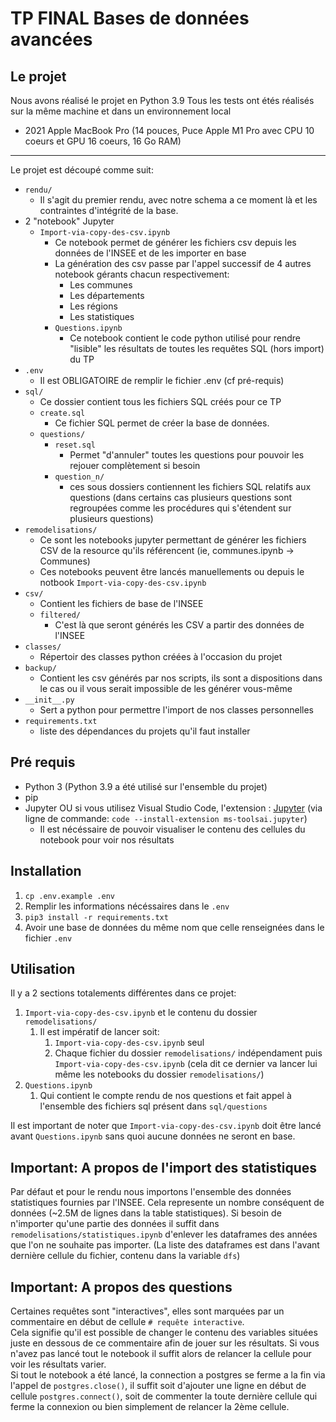 # TP FINAL Bases de données avancées


## Le projet
Nous avons réalisé le projet en Python 3.9
Tous les tests ont étés réalisés sur la même machine et dans un environnement local
- 2021 Apple MacBook Pro (14 pouces, Puce Apple M1 Pro avec CPU 10 coeurs et GPU 16 coeurs, 16 Go RAM)
<hr/>

Le projet est découpé comme suit:
- `rendu/`
  - Il s'agit du premier rendu, avec notre schema a ce moment là et les contraintes d'intégrité de la base.
- 2 "notebook" Jupyter
  - `Import-via-copy-des-csv.ipynb`
    - Ce notebook permet de générer les fichiers csv depuis les données de l'INSEE et de les importer en base
    - La génération des csv passe par l'appel successif de 4 autres notebook gérants chacun respectivement:
      - Les communes
      - Les départements
      - Les régions
      - Les statistiques
    - `Questions.ipynb`
      - Ce notebook contient le code python utilisé pour rendre "lisible" les résultats de toutes les requêtes SQL (hors import) du TP
- `.env`
  - Il est OBLIGATOIRE de remplir le fichier .env (cf pré-requis)
- `sql/`
  - Ce dossier contient tous les fichiers SQL créés pour ce TP
  - `create.sql`
    - Ce fichier SQL permet de créer la base de données.
  - `questions/`
    - `reset.sql`
      - Permet "d'annuler" toutes les questions pour pouvoir les rejouer complètement si besoin
    - `question_n/`
      - ces sous dossiers contiennent les fichiers SQL relatifs aux questions (dans certains cas plusieurs questions sont regroupées comme les procédures qui s'étendent sur plusieurs questions)
- `remodelisations/`
  - Ce sont les notebooks jupyter permettant de générer les fichiers CSV de la resource qu'ils référencent (ie, communes.ipynb -> Communes)
  - Ces notebooks peuvent être lancés manuellements ou depuis le notbook `Import-via-copy-des-csv.ipynb`
- `csv/`
  - Contient les fichiers de base de l'INSEE
  - `filtered/`
    - C'est là que seront générés les CSV a partir des données de l'INSEE
- `classes/`
  - Répertoir des classes python créées à l'occasion du projet
- `backup/`
  - Contient les csv générés par nos scripts, ils sont a dispositions dans le cas ou il vous serait impossible de les générer vous-même
- `__init__.py`
  - Sert a python pour permettre l'import de nos classes personnelles
- `requirements.txt`
  - liste des dépendances du projets qu'il faut installer

## Pré requis
- Python 3 (Python 3.9 a été utilisé sur l'ensemble du projet)
- pip
- Jupyter OU si vous utilisez Visual Studio Code, l'extension : [Jupyter](https://marketplace.visualstudio.com/items?itemName=ms-toolsai.jupyter) (via ligne de commande: `code --install-extension ms-toolsai.jupyter`)
  - Il est nécéssaire de pouvoir visualiser le contenu des cellules du notebook pour voir nos résultats


## Installation
1. `cp .env.example .env`
2. Remplir les informations nécéssaires dans le `.env`
3. `pip3 install -r requirements.txt`
4. Avoir une base de données du même nom que celle renseignées dans le fichier `.env`

## Utilisation
Il y a 2 sections totalements différentes dans ce projet:
1. `Import-via-copy-des-csv.ipynb` et le contenu du dossier `remodelisations/`
   1. Il est impératif de lancer soit:
      1.  `Import-via-copy-des-csv.ipynb` seul
      2.  Chaque fichier du dossier `remodelisations/` indépendament puis `Import-via-copy-des-csv.ipynb` (cela dit ce dernier va lancer lui même les notebooks du dossier `remodelisations/`)
2. `Questions.ipynb`
   1. Qui contient le compte rendu de nos questions et fait appel à l'ensemble des fichiers sql présent dans `sql/questions` 
  
Il est important de noter que `Import-via-copy-des-csv.ipynb` doit être lancé avant `Questions.ipynb` sans quoi aucune données ne seront en base.

## Important: A propos de l'import des statistiques
Par défaut et pour le rendu nous importons l'ensemble des données statistiques fournies par l'INSEE.
Cela represente un nombre conséquent de données (~2.5M de lignes dans la table statistiques).
Si besoin de n'importer qu'une partie des données il suffit dans `remodelisations/statistiques.ipynb` d'enlever les dataframes des années que l'on ne souhaite pas importer. (La liste des dataframes est dans l'avant dernière cellule du fichier, contenu dans la variable `dfs`)


## Important: A propos des questions
Certaines requêtes sont "interactives", elles sont marquées par un commentaire en début de cellule `# requête interactive`.  
Cela signifie qu'il est possible de changer le contenu des variables situées juste en dessous de ce commentaire afin de jouer sur les résultats. Si vous n'avez pas lancé tout le notebook il suffit alors de relancer la cellule pour voir les résultats varier.  
Si tout le notebook a été lancé, la connection a postgres se ferme a la fin via l'appel de `postgres.close()`, il suffit soit d'ajouter une ligne en début de cellule `postgres.connect()`, soit de commenter la toute dernière cellule qui ferme la connexion ou bien simplement de relancer la 2ème cellule.
